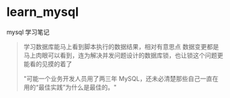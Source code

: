 # learn_mysql
mysql 学习笔记

> 学习数据库能马上看到脚本执行的数据结果，相对有意思点
> 数据变更都是马上肉眼可以看到，连为解决并发问题设计的数据库锁，也让锁这个问题更能看的见摸的着了
> 
> 
> "可能一个业务开发人员用了两三年 MySQL，还未必清楚那些自己一直在用的“最佳实践”为什么是最佳的。"

